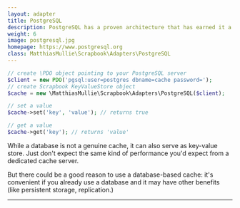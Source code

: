 ```yaml
---
layout: adapter
title: PostgreSQL
description: PostgreSQL has a proven architecture that has earned it a strong reputation for reliability, data integrity, and correctness.
weight: 6
image: postgresql.jpg
homepage: https://www.postgresql.org
class: MatthiasMullie\Scrapbook\Adapters\PostgreSQL
---
```


```php
// create \PDO object pointing to your PostgreSQL server
$client = new PDO('pgsql:user=postgres dbname=cache password=');
// create Scrapbook KeyValueStore object
$cache = new \MatthiasMullie\Scrapbook\Adapters\PostgreSQL($client);

// set a value
$cache->set('key', 'value'); // returns true

// get a value
$cache->get('key'); // returns 'value'
```

While a database is not a genuine cache, it can also serve as key-value store.
Just don't expect the same kind of performance you'd expect from a dedicated
cache server.

But there could be a good reason to use a database-based cache: it's convenient
if you already use a database and it may have other benefits (like persistent
storage, replication.)

<hr class="sep20">
